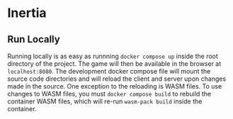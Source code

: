 # Inertia

## Run Locally
Running locally is as easy as runnning `docker compose up` inside the root directory of the project. The game will then be available in the browser at `localhost:8080`. The development docker compose file will mount the source code directories and will reload the client and server upon changes made in the source. One exception to the reloading is WASM files. To use changes to WASM files, you must `docker compose build` to rebuild the container WASM files, which will re-run `wasm-pack build` inside the container.
